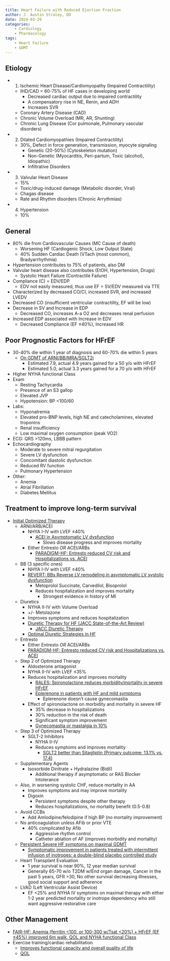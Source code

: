 ```yaml
---
title: Heart Failure with Reduced Ejection Fraction
author: J. Austin Straley, DO
date: 2024-03-29
categories:
    - Cardiology
    - Pharmacology
tags:
    - Heart Failure
    - GDMT
---
```

## Etiology

- 1) Ischemic Heart Disease/Cardiomyopathy (Impaired Contractility)
    - IHD/CAD = 60-75% of HF cases in developing world
        - Decreased cardiac output due to impaired contractility
        - A compensatory rise in NE, Renin, and ADH
        - Increases SVR
    - Coronary Artery Disease (CAD)
    - Chronic Volume Overload (MR, AR, Shunting)
    - Chronic Lung Disease (Cor pulmonale, Pulmonary vascular disorders)
- 2) Dilated Cardiomyopathies (Impaired Contractility)
    - 30%, Defect in force generation, transmission, myocyte signaling
        - Genetic (20-50%) (Cytoskeleton mutation)
        - Non-Genetic (Myocarditis, Peri-partum, Toxic (alcohol), Idiopathic)
        - Infiltrative Disorders
- 3) Valvular Heart Disease
    - 15%
    - Toxic/drug-induced damage (Metabolic disorder, Viral)
    - Chagas disease
    - Rate and Rhythm disorders (Chronic Arrythmias)
- 4) Hypertension
    - 10%

## General

- 80% die from Cardiovascular Causes (MC Cause of death)
    - Worsening HF (Cardiogenic Shock, Low Output State)
    - 40% Sudden Cardiac Death (VTach (most common), Bradyarrhythmia)
- Hypertension contributes to 75% of patients, also DM
- Valvular heart disease also contributes (EtOH, Hypertension, Drugs)
    - Systolic Heart Failure (Contractile Failure)
- Compliance (C) = EDV/EDP
    - EDV not easily measured, thus use EF = SV/EDV measured via TTE
- Characterized by decreased CO/CI, increased SVR, and increased LVEDV
- Decreased CO (insufficient ventricular contractility, EF will be low)
- Decrease in SV and Increase in EDP
    - Decreased CO, increases A-a O2 and decreases renal perfusion
- Increased EDP associated with Increase in EDV
    - Decreased Compliance (EF ≤40%), Increased HR

## Poor Prognostic Factors for HFrEF

- 30-40% die within 1 year of diagnosis and 60-70% die within 5 years
    - [On GDMT of ARNI/BB/MRA/SGLT2i][18]
        - Estimated 7.9, actual 4.9 years gained for a 50 y/o with HFrEF
        - Estimated 5.0, actual 3.3 years gained for a 70 y/o with HFrEF
- Higher NYHA functional Class
- Exam
    - Resting Tachycardia
    - Presence of an S3 gallop
    - Elevated JVP
    - Hypotension: BP <100/60
- Labs:
    - Hyponatremia
    - Elevated pro-BNP levels, high NE and catecholamines, elevated troponins
    - Renal insufficiency
    - Low maximal oxygen consumption (peak VO2)
- ECG: QRS >120ms, LBBB pattern
- Echocardiography
    - Moderate to severe mitral regurgitation
    - Severe LV dysfunction
    - Concomitant diastolic dysfunction
    - Reduced RV function
    - Pulmonary Hypertension
- Other:
    - Anemia
    - Atrial Fibrillation
    - Diabetes Mellitus

## Treatment to improve long-term survival

- [Initial Optimized Therapy][1]
    - ARNI/ARB/ACEI
        - NHYA I-IV with LVEF ≤40%
            - [ACEI in Asymptomatic LV dysfunction][2]
                - Slows disease progress and improves mortality
        - Either Entresto _*OR*_ ACEI/ARBs
            - [PARADIGM-HF: Entresto reduced CV risk and Hospitalizations vs. ACEI][3]
    - BB (3 specific ones)
        - NHYA I-IV with LVEF ≤40%
        - [REVERT: BBs Reverse LV remodeling in asymptomatic LV systolic dysfunction][4]
            - Metoprolol Succinate, Carvedilol, Bisoprolol
            - Reduces hospitalization and improves mortality
                - Strongest evidence in history of MI
    - Diuretics
        - NYHA II-IV with Volume Overload
        - +/- Metolazone
        - Improves symptoms and reduces hospitalization
        - [Diuretic Therapy for HF (JACC State-of-the-Art Review)][5]
            - [JACC Diuretic Therapy][6]
        - [Optimal Diuretic Strategies in HF][7]
    - Entresto
        - Either Entresto _*OR*_ ACEI/ARBs
        - [PARADIGM-HF: Entresto reduced CV risk and Hospitalizations vs. ACEI][8]
    - Step 2 of Optimized Therapy
        - Aldosterone antagonist
        - NYHA II-IV with LVEF ≤35%
        - Reduces hospitalization and improves mortality
            - [RALES: Spironolactone reduces morbidity/mortality in severe HFrEF][9]
            - [Eplerenone in patients with HF and mild symptoms][10]
                - Eplerenone doesn’t cause gynecomastia
        - Effect of spironolactone on morbidity and mortality in severe HF
            - 35% decrease in hospitalizations
            - 30% reduction in the risk of death
            - Significant symptom improvement
            - [Gynecomastia or mastalgia in 10%][11]
    - Step 3 of Optimized Therapy
        - SGLT-2 Inhibitors
            - NYHA II-IV
            - Reduces symptoms and improves mortality
                - [SGLT2 better than Sitagliptin (Primary outcome: 13.1% vs. 17.4)][12]
    - Supplementary Agents
        - Isosorbide Dinitrate + Hydralazine (Bidil)
            - Additional therapy if asymptomatic or RAS Blocker Intolerance
    - Also, in worsening systolic CHF, reduce mortality in AA
        - Improves symptoms and may improve mortality
        - Digoxin
            - Persistent symptoms despite other therapy
            - Reduces hospitalizations, no mortality benefit (0.5-0.8)
    - Avoid CCBs
        - Add Amlodipine/felodipine if high BP (no mortality improvement)
    - No anticoagulation unless AFib or prior VTE
        - 40% complicated by Afib
            - Aggressive rhythm control
            - Catheter ablation of AF (improves morbidity and mortality)
    - [Persistent Severe HF symptoms on maximal GDMT][13]
        - [Symptomatic improvement in patients treated with intermittent infusion of inotropes: a double-blind placebo controlled study][14]
    - Heart Transplant Evaluation
        - 1 year survival is near 90%, 12 year median survival
        - Generally 65-70 w/o T2DM w/End organ damage, Cancer in the past 5 years, GFR >30, No other survival decreasing illnesses, good social support and adherence
    - LVAD (Left Ventricular Assist Device)
        - EF <25% and NYHA IV symptoms on maximal therapy with either 1-2 year predicted mortality or inotrope dependency who still want aggressive restorative care

## Other Management

- [FAIR-HF: Anemia (ferritin <100, or 100-300 w/Tsat <20%) + HFrEF (EF ≤45%) improved 6m walk, QOL and NYHA functional Class][15]
- Exercise training/cardiac rehabilitation
    - [Improves functional capacity and overall quality of life][16]
    - [QOL][17]

[1]: https://pubmed.ncbi.nlm.nih.gov/33446410/{:target="_blank"}
[2]: https://pubmed.ncbi.nlm.nih.gov/1463530/{:target="_blank"}
[3]: https://pubmed.ncbi.nlm.nih.gov/25176015/{:target="_blank"}
[4]: https://pubmed.ncbi.nlm.nih.gov/17576868/{:target="_blank"}
[5]: https://pubmed.ncbi.nlm.nih.gov/32164892/{:target="_blank"}
[6]: https://www.jacc.org/doi/10.1016/j.jacc.2019.12.059
[7]: https://www.ncbi.nlm.nih.gov/pmc/articles/PMC8039650/
[8]: https://pubmed.ncbi.nlm.nih.gov/25176015/{:target="_blank"}
[9]: https://pubmed.ncbi.nlm.nih.gov/10471456/{:target="_blank"}
[10]: https://pubmed.ncbi.nlm.nih.gov/21073363/{:target="_blank"}
[11]: https://pubmed.ncbi.nlm.nih.gov/10471456/{:target="_blank"}
[12]: https://academic.oup.com/eurheartj/article/44/24/2216/7187574
[13]: https://pubmed.ncbi.nlm.nih.gov/32216916/{:target="_blank"}
[14]: https://pubmed.ncbi.nlm.nih.gov/12939113/{:target="_blank"}
[15]: https://pubmed.ncbi.nlm.nih.gov/19920054/{:target="_blank"}
[16]: https://pubmed.ncbi.nlm.nih.gov/25605639/{:target="_blank"}
[17]: https://pubmed.ncbi.nlm.nih.gov/25399909/{:target="_blank"}
[18]: https://themedicalxchange.com/en/2022/05/05/3025_guideline-directed-therapies-in-heart-failure-for-optimal-survival-a-systematic-analysis/#

